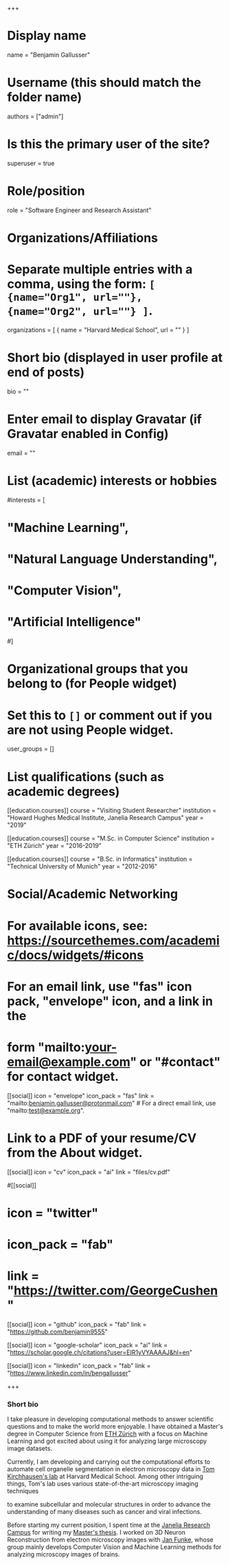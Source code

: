 +++
# Display name
name = "Benjamin Gallusser"

# Username (this should match the folder name)
authors = ["admin"]

# Is this the primary user of the site?
superuser = true

# Role/position
role = "Software Engineer and Research Assistant"

# Organizations/Affiliations
#   Separate multiple entries with a comma, using the form: `[ {name="Org1", url=""}, {name="Org2", url=""} ]`.
organizations = [ { name = "Harvard Medical School", url = "" } ]

# Short bio (displayed in user profile at end of posts)
bio = ""

# Enter email to display Gravatar (if Gravatar enabled in Config)
email = ""

# List (academic) interests or hobbies
#interests = [
#  "Machine Learning",
#  "Natural Language Understanding",
#  "Computer Vision",
#  "Artificial Intelligence"
#]

# Organizational groups that you belong to (for People widget)
#   Set this to `[]` or comment out if you are not using People widget.
user_groups = []

# List qualifications (such as academic degrees)
[[education.courses]]
  course = "Visiting Student Researcher"
  institution = "Howard Hughes Medical Institute, Janelia Research Campus"
  year = "2019"

[[education.courses]]
  course = "M.Sc. in Computer Science"
  institution = "ETH Zürich"
  year = "2016-2019"

[[education.courses]]
  course = "B.Sc. in Informatics"
  institution = "Technical University of Munich"
  year = "2012-2016"

# Social/Academic Networking
# For available icons, see: https://sourcethemes.com/academic/docs/widgets/#icons
#   For an email link, use "fas" icon pack, "envelope" icon, and a link in the
#   form "mailto:your-email@example.com" or "#contact" for contact widget.

[[social]]
  icon = "envelope"
  icon_pack = "fas"
  link = "mailto:benjamin.gallusser@protonmail.com"  # For a direct email link, use "mailto:test@example.org".

# Link to a PDF of your resume/CV from the About widget.
 [[social]]
   icon = "cv"
   icon_pack = "ai"
   link = "files/cv.pdf"

#[[social]]
#  icon = "twitter"
#  icon_pack = "fab"
#  link = "https://twitter.com/GeorgeCushen"

[[social]]
  icon = "github"
  icon_pack = "fab"
  link = "https://github.com/benjamin9555"

[[social]]
  icon = "google-scholar"
  icon_pack = "ai"
  link = "https://scholar.google.ch/citations?user=EIR1yVYAAAAJ&hl=en"

[[social]]
    icon = "linkedin"
    icon_pack = "fab"
    link = "https://www.linkedin.com/in/bengallusser"

+++
### Short bio 

I take pleasure in developing computational methods to answer scientific questions and to make the world more enjoyable.
I have obtained a Master's degree in Computer Science from [ETH Zürich](https://inf.ethz.ch) with a focus on Machine Learning and got excited about using it for analyzing large microscopy image datasets. 

Currently, I am developing and carrying out the computational efforts to automate cell organelle segmentation in electron microscopy data in [Tom Kirchhausen's lab](https://kirchhausen.hms.harvard.edu) at Harvard Medical School. Among other intriguing things, Tom's lab uses various state-of-the-art microscopy imaging techniques 
<!--such as [lattice light-sheet](https://en.wikipedia.org/wiki/Lattice_light-sheet_microscopy) and [serial block-face scanning electron microscopy](https://www.embl.de/services/core_facilities/em/services/fibsem/),-->
to examine subcellular and molecular structures in order to advance the understanding of many diseases such as cancer and viral infections. 

Before starting my current position, I spent time at the [Janelia Research Campus](https://www.janelia.org/) for writing my [Master's thesis](https://github.com/benjamin9555/project_summaries/blob/master/msc_thesis_learning_to_agglomerate_in_region_adjacency_graphs.pdf). I worked on 3D Neuron Reconstruction from electron microscopy images with [Jan Funke](https://www.janelia.org/lab/funke-lab/), whose group mainly develops Computer Vision and Machine Learning methods for analyzing microscopy images of brains. 

